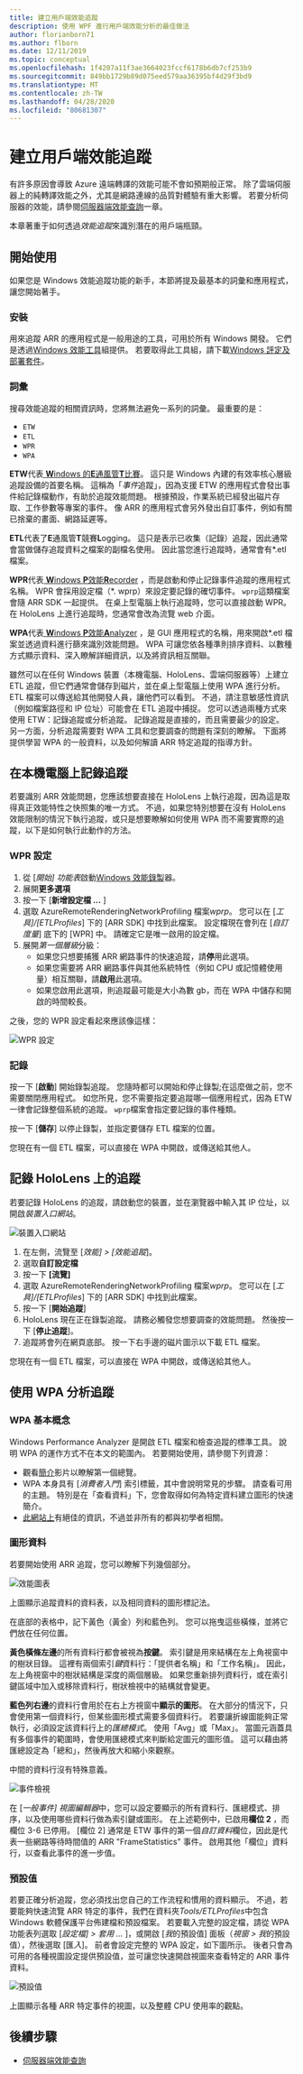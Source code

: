 ```yaml
---
title: 建立用戶端效能追蹤
description: 使用 WPF 進行用戶端效能分析的最佳做法
author: florianborn71
ms.author: flborn
ms.date: 12/11/2019
ms.topic: conceptual
ms.openlocfilehash: 1f4207a11f3ae3664023fccf6178b6db7cf253b9
ms.sourcegitcommit: 849bb1729b89d075eed579aa36395bf4d29f3bd9
ms.translationtype: MT
ms.contentlocale: zh-TW
ms.lasthandoff: 04/28/2020
ms.locfileid: "80681307"
---
```

# <a name="create-client-side-performance-traces"></a>建立用戶端效能追蹤

有許多原因會導致 Azure 遠端轉譯的效能可能不會如預期般正常。 除了雲端伺服器上的純轉譯效能之外，尤其是網路連線的品質對體驗有重大影響。 若要分析伺服器的效能，請參閱[伺服器端效能查詢](../overview/features/performance-queries.md)一章。

本章著重于如何透過*效能追蹤*來識別潛在的用戶端瓶頸。

## <a name="getting-started"></a>開始使用

如果您是 Windows 效能追蹤功能的新手，本節將提及最基本的詞彙和應用程式，讓您開始著手。

### <a name="installation"></a>安裝

用來追蹤 ARR 的應用程式是一般用途的工具，可用於所有 Windows 開發。 它們是透過[Windows 效能工具](https://docs.microsoft.com/windows-hardware/test/wpt/)組提供。 若要取得此工具組，請下載[Windows 評定及部署套件](https://docs.microsoft.com/windows-hardware/get-started/adk-install)。

### <a name="terminology"></a>詞彙

搜尋效能追蹤的相關資訊時，您將無法避免一系列的詞彙。 最重要的是：

* `ETW`
* `ETL`
* `WPR`
* `WPA`

**ETW**代表[ **W**indows 的**E**通風管**T**比賽](https://docs.microsoft.com/windows/win32/etw/about-event-tracing)。 這只是 Windows 內建的有效率核心層級追蹤設備的首要名稱。 這稱為「*事件*追蹤」，因為支援 ETW 的應用程式會發出事件給記錄檔動作，有助於追蹤效能問題。 根據預設，作業系統已經發出磁片存取、工作參數等專案的事件。 像 ARR 的應用程式會另外發出自訂事件，例如有關已捨棄的畫面、網路延遲等。

**ETL**代表了**E**通風管**T**競賽**L**ogging。 這只是表示已收集（記錄）追蹤，因此通常會當做儲存追蹤資料之檔案的副檔名使用。 因此當您進行追蹤時，通常會有\*.etl 檔案。

**WPR**代表[ **W**indows **P**效能**R**ecorder](https://docs.microsoft.com/windows-hardware/test/wpt/windows-performance-recorder) ，而是啟動和停止記錄事件追蹤的應用程式名稱。 WPR 會採用設定檔（\*. wprp）來設定要記錄的確切事件。 `wprp`這類檔案會隨 ARR SDK 一起提供。 在桌上型電腦上執行追蹤時，您可以直接啟動 WPR。 在 HoloLens 上進行追蹤時，您通常會改為流覽 web 介面。

**WPA**代表[ **W**indows **P**效能**A**nalyzer](https://docs.microsoft.com/windows-hardware/test/wpt/windows-performance-analyzer) ，是 GUI 應用程式的名稱，用來開啟\*.etl 檔案並透過資料進行篩來識別效能問題。 WPA 可讓您依各種準則排序資料、以數種方式顯示資料、深入瞭解詳細資訊，以及將資訊相互關聯。

雖然可以在任何 Windows 裝置（本機電腦、HoloLens、雲端伺服器等）上建立 ETL 追蹤，但它們通常會儲存到磁片，並在桌上型電腦上使用 WPA 進行分析。 ETL 檔案可以傳送給其他開發人員，讓他們可以看到。 不過，請注意敏感性資訊（例如檔案路徑和 IP 位址）可能會在 ETL 追蹤中捕捉。 您可以透過兩種方式來使用 ETW：記錄追蹤或分析追蹤。 記錄追蹤是直接的，而且需要最少的設定。 另一方面，分析追蹤需要對 WPA 工具和您要調查的問題有深刻的瞭解。 下面將提供學習 WPA 的一般資料，以及如何解讀 ARR 特定追蹤的指導方針。

## <a name="recording-a-trace-on-a-local-pc"></a>在本機電腦上記錄追蹤

若要識別 ARR 效能問題，您應該想要直接在 HoloLens 上執行追蹤，因為這是取得真正效能特性之快照集的唯一方式。 不過，如果您特別想要在沒有 HoloLens 效能限制的情況下執行追蹤，或只是想要瞭解如何使用 WPA 而不需要實際的追蹤，以下是如何執行此動作的方法。

### <a name="wpr-configuration"></a>WPR 設定

1. 從 [*開始] 功能表*啟動[Windows 效能錄製](https://docs.microsoft.com/windows-hardware/test/wpt/windows-performance-recorder)器。
1. 展開**更多選項**
1. 按一下 [**新增設定檔 ...** ]
1. 選取 AzureRemoteRenderingNetworkProfiling 檔案*wprp*。 您可以在 [*工具]/[ETLProfiles*] 下的 [ARR SDK] 中找到此檔案。
   設定檔現在會列在 [*自訂度量*] 底下的 [WPR] 中。 請確定它是唯一啟用的設定檔。
1. 展開*第一個層級*分級：
    * 如果您只想要捕獲 ARR 網路事件的快速追蹤，請**停**用此選項。
    * 如果您需要將 ARR 網路事件與其他系統特性（例如 CPU 或記憶體使用量）相互關聯，請**啟用**此選項。
    * 如果您啟用此選項，則追蹤最可能是大小為數 gb，而在 WPA 中儲存和開啟的時間較長。

之後，您的 WPR 設定看起來應該像這樣：

![WPR 設定](./media/wpr.png)

### <a name="recording"></a>記錄

按一下 [**啟動**] 開始錄製追蹤。 您隨時都可以開始和停止錄製;在這麼做之前，您不需要關閉應用程式。 如您所見，您不需要指定要追蹤哪一個應用程式，因為 ETW 一律會記錄整個系統的追蹤。 `wprp`檔案會指定要記錄的事件種類。

按一下 [**儲存**] 以停止錄製，並指定要儲存 ETL 檔案的位置。

您現在有一個 ETL 檔案，可以直接在 WPA 中開啟，或傳送給其他人。

## <a name="recording-a-trace-on-a-hololens"></a>記錄 HoloLens 上的追蹤

若要記錄 HoloLens 的追蹤，請啟動您的裝置，並在瀏覽器中輸入其 IP 位址，以開啟*裝置入口網站*。

![裝置入口網站](./media/wpr-hl.png)

1. 在左側，流覽至 [*效能] > [效能追蹤*]。
1. 選取**自訂設定檔**
1. 按一下 **[流覽]**
1. 選取 AzureRemoteRenderingNetworkProfiling 檔案*wprp*。 您可以在 [*工具]/[ETLProfiles*] 下的 [ARR SDK] 中找到此檔案。
1. 按一下 [**開始追蹤**]
1. HoloLens 現在正在錄製追蹤。 請務必觸發您想要調查的效能問題。 然後按一下 [**停止追蹤**]。
1. 追蹤將會列在網頁底部。 按一下右手邊的磁片圖示以下載 ETL 檔案。

您現在有一個 ETL 檔案，可以直接在 WPA 中開啟，或傳送給其他人。

## <a name="analyzing-traces-with-wpa"></a>使用 WPA 分析追蹤

### <a name="wpa-basics"></a>WPA 基本概念

Windows Performance Analyzer 是開啟 ETL 檔案和檢查追蹤的標準工具。 說明 WPA 的運作方式不在本文的範圍內。 若要開始使用，請參閱下列資源：

* 觀看[簡介](https://docs.microsoft.com/windows-hardware/test/wpt/windows-performance-analyzer)影片以瞭解第一個總覽。
* WPA 本身具有 [*消費者入門*] 索引標籤，其中會說明常見的步驟。 請查看可用的主題。 特別是在「查看資料」下，您會取得如何為特定資料建立圖形的快速簡介。
* [此網站上](https://randomascii.wordpress.com/2015/09/24/etw-central/)有絕佳的資訊，不過並非所有的都與初學者相關。

### <a name="graphing-data"></a>圖形資料

若要開始使用 ARR 追蹤，您可以瞭解下列幾個部分。

![效能圖表](./media/wpa-graph.png)

上圖顯示追蹤資料的資料表，以及相同資料的圖形標記法。

在底部的表格中，記下黃色（黃金）列和藍色列。 您可以拖曳這些橫條，並將它們放在任何位置。

**黃色橫條左邊**的所有資料行都會被視為**按鍵**。 索引鍵是用來結構在左上角視窗中的樹狀目錄。 這裡有兩個索引*鍵*資料行：「提供者名稱」和「工作名稱」。 因此，左上角視窗中的樹狀結構是深度的兩個層級。 如果您重新排列資料行，或在索引鍵區域中加入或移除資料行，樹狀檢視中的結構就會變更。

**藍色列右邊**的資料行會用於在右上方視窗中**顯示的圖形**。 在大部分的情況下，只會使用第一個資料行，但某些圖形模式需要多個資料行。 若要讓折線圖能夠正常執行，必須設定該資料行上的*匯總模式*。 使用「Avg」或「Max」。 當圖元涵蓋具有多個事件的範圍時，會使用匯總模式來判斷給定圖元的圖形值。 這可以藉由將匯總設定為「總和」，然後再放大和縮小來觀察。

中間的資料行沒有特殊意義。

![事件檢視](./media/wpa-event-view.png)

在 [*一般事件] 視圖編輯器*中，您可以設定要顯示的所有資料行、匯總模式、排序，以及使用哪些資料行做為索引鍵或圖形。 在上述範例中，已啟用**欄位 2** ，而欄位 3-6 已停用。 [欄位 2] 通常是 ETW 事件的第一個*自訂資料*欄位，因此是代表一些網路等待時間值的 ARR "FrameStatistics" 事件。 啟用其他「欄位」資料行，以查看此事件的進一步值。

### <a name="presets"></a>預設值

若要正確分析追蹤，您必須找出您自己的工作流程和慣用的資料顯示。 不過，若要能夠快速流覽 ARR 特定的事件，我們在資料夾*Tools/ETLProfiles*中包含 Windows 軟體保護平台佈建檔和預設檔案。 若要載入完整的設定檔，請從 WPA 功能表列選取 [*設定檔] > 套用 ...* ]，或開啟 [*我*的預設值] 面板（*視窗 > 我*的預設值），然後選取 [匯*入*]。 前者會設定完整的 WPA 設定，如下圖所示。 後者只會為可用的各種視圖設定提供預設值，並可讓您快速開啟視圖來查看特定的 ARR 事件資料。

![預設值](./media/wpa-arr-trace.png)

上圖顯示各種 ARR 特定事件的視圖，以及整體 CPU 使用率的觀點。

## <a name="next-steps"></a>後續步驟

* [伺服器端效能查詢](../overview/features/performance-queries.md)
